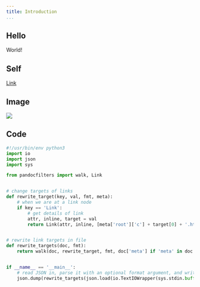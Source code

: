 ```yaml
---
title: Introduction
...
```


## Hello
World!

## Self
[Link](intro/introduction)

## Image
![](https://fooster.io/res/img/clippy.svg)

## Code
```python
#!/usr/bin/env python3
import io
import json
import sys

from pandocfilters import walk, Link


# change targets of links
def rewrite_target(key, val, fmt, meta):
    # when we are at a link node
    if key == 'Link':
        # get details of link
        attr, inline, target = val
        return Link(attr, inline, [meta['root']['c'] + target[0] + '.html', target[1]])


# rewrite link targets in file
def rewrite_targets(doc, fmt):
    return walk(doc, rewrite_target, fmt, doc['meta'] if 'meta' in doc else {})


if __name__ == '__main__':
    # read JSON in, parse it with an optional format argument, and write JSON out
    json.dump(rewrite_targets(json.load(io.TextIOWrapper(sys.stdin.buffer, encoding='utf-8')), sys.argv[1] if len(sys.argv) > 1 else ''), io.TextIOWrapper(sys.stdout.buffer, encoding='utf-8'))
```

